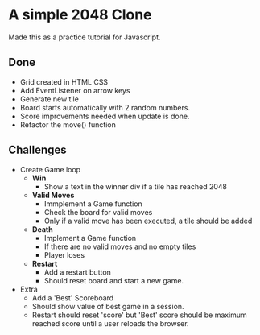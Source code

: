 # A simple 2048 Clone

Made this as a practice tutorial for Javascript.

## Done
* Grid created in HTML CSS
* Add EventListener on arrow keys
* Generate new tile
* Board starts automatically with 2 random numbers.
* Score improvements needed when update is done.
* Refactor the move() function

## Challenges
* Create Game loop
    * **Win**
        * Show a text in the winner div if a tile has reached 2048
    * **Valid Moves**
        * Immplement a Game function
        * Check the board for valid moves
        * Only if a valid move has been executed, a tile should be added
    * **Death**
        * Implement a Game function 
        * If there are no valid moves and no empty tiles
        * Player loses
    * **Restart**
        * Add a restart button
        * Should reset board and start a new game.
* Extra
    * Add a 'Best' Scoreboard
    * Should show value of best game in a session.
    * Restart should reset 'score' but 'Best' score should be maximum reached score until a user reloads the browser.